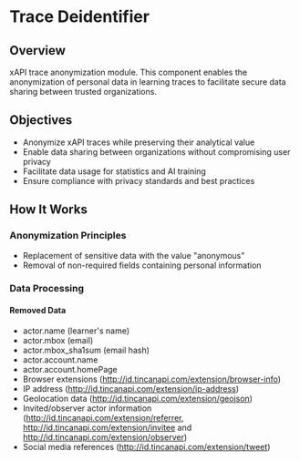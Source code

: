 # Trace Deidentifier
## Overview
xAPI trace anonymization module.
This component enables the anonymization of personal data in learning traces to facilitate secure data sharing between trusted organizations.


## Objectives
- Anonymize xAPI traces while preserving their analytical value
- Enable data sharing between organizations without compromising user privacy
- Facilitate data usage for statistics and AI training
- Ensure compliance with privacy standards and best practices

## How It Works
### Anonymization Principles
- Replacement of sensitive data with the value "anonymous"
- Removal of non-required fields containing personal information

### Data Processing
#### Removed Data
- actor.name (learner's name)
- actor.mbox (email)
- actor.mbox_sha1sum (email hash)
- actor.account.name
- actor.account.homePage
- Browser extensions (http://id.tincanapi.com/extension/browser-info)
- IP address (http://id.tincanapi.com/extension/ip-address)
- Geolocation data (http://id.tincanapi.com/extension/geojson)
- Invited/observer actor information (http://id.tincanapi.com/extension/referrer, http://id.tincanapi.com/extension/invitee and http://id.tincanapi.com/extension/observer)
- Social media references (http://id.tincanapi.com/extension/tweet)
